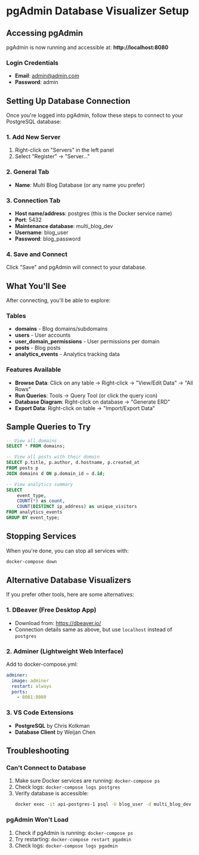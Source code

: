 # pgAdmin Database Visualizer Setup

## Accessing pgAdmin

pgAdmin is now running and accessible at: **http://localhost:8080**

### Login Credentials

- **Email**: admin@admin.com
- **Password**: admin

## Setting Up Database Connection

Once you're logged into pgAdmin, follow these steps to connect to your PostgreSQL database:

### 1. Add New Server

1. Right-click on "Servers" in the left panel
2. Select "Register" → "Server..."

### 2. General Tab

- **Name**: Multi Blog Database (or any name you prefer)

### 3. Connection Tab

- **Host name/address**: postgres (this is the Docker service name)
- **Port**: 5432
- **Maintenance database**: multi_blog_dev
- **Username**: blog_user
- **Password**: blog_password

### 4. Save and Connect

Click "Save" and pgAdmin will connect to your database.

## What You'll See

After connecting, you'll be able to explore:

### Tables

- **domains** - Blog domains/subdomains
- **users** - User accounts
- **user_domain_permissions** - User permissions per domain
- **posts** - Blog posts
- **analytics_events** - Analytics tracking data

### Features Available

- **Browse Data**: Click on any table → Right-click → "View/Edit Data" → "All Rows"
- **Run Queries**: Tools → Query Tool (or click the query icon)
- **Database Diagram**: Right-click on database → "Generate ERD"
- **Export Data**: Right-click on table → "Import/Export Data"

## Sample Queries to Try

```sql
-- View all domains
SELECT * FROM domains;

-- View all posts with their domain
SELECT p.title, p.author, d.hostname, p.created_at
FROM posts p
JOIN domains d ON p.domain_id = d.id;

-- View analytics summary
SELECT
    event_type,
    COUNT(*) as count,
    COUNT(DISTINCT ip_address) as unique_visitors
FROM analytics_events
GROUP BY event_type;
```

## Stopping Services

When you're done, you can stop all services with:

```bash
docker-compose down
```

## Alternative Database Visualizers

If you prefer other tools, here are some alternatives:

### 1. DBeaver (Free Desktop App)

- Download from: https://dbeaver.io/
- Connection details same as above, but use `localhost` instead of `postgres`

### 2. Adminer (Lightweight Web Interface)

Add to docker-compose.yml:

```yaml
adminer:
  image: adminer
  restart: always
  ports:
    - 8081:8080
```

### 3. VS Code Extensions

- **PostgreSQL** by Chris Kolkman
- **Database Client** by Weijan Chen

## Troubleshooting

### Can't Connect to Database

1. Make sure Docker services are running: `docker-compose ps`
2. Check logs: `docker-compose logs postgres`
3. Verify database is accessible:
   ```bash
   docker exec -it api-postgres-1 psql -U blog_user -d multi_blog_dev
   ```

### pgAdmin Won't Load

1. Check if pgAdmin is running: `docker-compose ps`
2. Try restarting: `docker-compose restart pgadmin`
3. Check logs: `docker-compose logs pgadmin`
